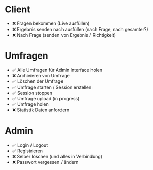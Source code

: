# Client
- ❌ Fragen bekommen (Live ausfüllen)
- ❌ Ergebnis senden nach ausfüllen (nach Frage, nach gesamter?)
- ❌ Nach Frage (senden von Ergebnis / Richtigkeit)

# Umfragen
- ✅ Alle Umfragen für Admin Interface holen
- ❌ Archivieren von Umfrage
- ✅ Löschen der Umfrage
- ✅ Umfrage starten / Session erstellen
- ✅ Session stoppen
- ✅ Umfrage upload (in progress)
- ✅ Umfrage holen
- ❌ Statistik Daten anfordern

# Admin
- ✅ Login / Logout
- ✅ Registrieren
- ❌ Selber löschen (und alles in Verbindung)
- ❌ Passwort vergessen / ändern
